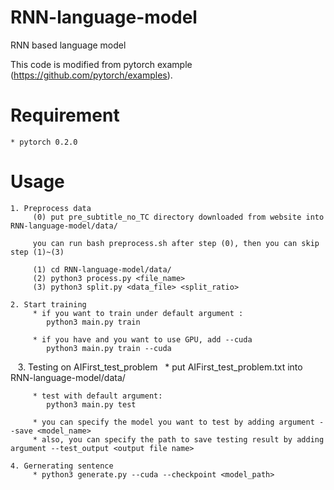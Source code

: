 # RNN-language-model
RNN based language model

This code is modified from pytorch example (https://github.com/pytorch/examples).

# Requirement
    * pytorch 0.2.0
# Usage
    1. Preprocess data
         (0) put pre_subtitle_no_TC directory downloaded from website into RNN-language-model/data/
        
         you can run bash preprocess.sh after step (0), then you can skip step (1)~(3)
        
         (1) cd RNN-language-model/data/ 
         (2) python3 process.py <file_name>
         (3) python3 split.py <data_file> <split_ratio>
        
    2. Start training
         * if you want to train under default argument :
            python3 main.py train 
        
         * if you have and you want to use GPU, add --cuda
            python3 main.py train --cuda
            
    3. Testing on AIFirst_test_problem
         * put AIFirst_test_problem.txt into RNN-language-model/data/
        
         * test with default argument:
            python3 main.py test

         * you can specify the model you want to test by adding argument --save <model_name>
         * also, you can specify the path to save testing result by adding argument --test_output <output file name>
    
    4. Gernerating sentence
         * python3 generate.py --cuda --checkpoint <model_path>
            
